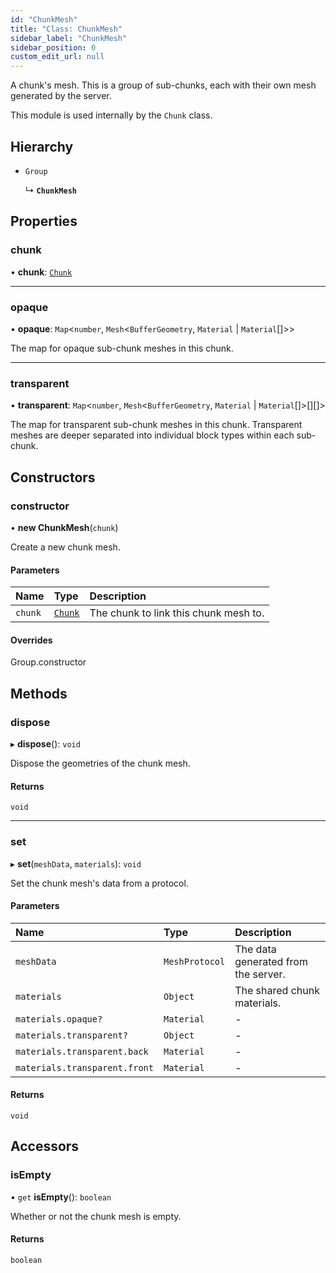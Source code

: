 ```yaml
---
id: "ChunkMesh"
title: "Class: ChunkMesh"
sidebar_label: "ChunkMesh"
sidebar_position: 0
custom_edit_url: null
---
```


A chunk's mesh. This is a group of sub-chunks, each with their own mesh generated by the server.

This module is used internally by the `Chunk` class.

## Hierarchy

- `Group`

  ↳ **`ChunkMesh`**

## Properties

### chunk

• **chunk**: [`Chunk`](Chunk.md)

___

### opaque

• **opaque**: `Map`<`number`, `Mesh`<`BufferGeometry`, `Material` \| `Material`[]\>\>

The map for opaque sub-chunk meshes in this chunk.

___

### transparent

• **transparent**: `Map`<`number`, `Mesh`<`BufferGeometry`, `Material` \| `Material`[]\>[][]\>

The map for transparent sub-chunk meshes in this chunk. Transparent meshes are deeper separated
into individual block types within each sub-chunk.

## Constructors

### constructor

• **new ChunkMesh**(`chunk`)

Create a new chunk mesh.

#### Parameters

| Name | Type | Description |
| :------ | :------ | :------ |
| `chunk` | [`Chunk`](Chunk.md) | The chunk to link this chunk mesh to. |

#### Overrides

Group.constructor

## Methods

### dispose

▸ **dispose**(): `void`

Dispose the geometries of the chunk mesh.

#### Returns

`void`

___

### set

▸ **set**(`meshData`, `materials`): `void`

Set the chunk mesh's data from a protocol.

#### Parameters

| Name | Type | Description |
| :------ | :------ | :------ |
| `meshData` | `MeshProtocol` | The data generated from the server. |
| `materials` | `Object` | The shared chunk materials. |
| `materials.opaque?` | `Material` | - |
| `materials.transparent?` | `Object` | - |
| `materials.transparent.back` | `Material` | - |
| `materials.transparent.front` | `Material` | - |

#### Returns

`void`

## Accessors

### isEmpty

• `get` **isEmpty**(): `boolean`

Whether or not the chunk mesh is empty.

#### Returns

`boolean`
